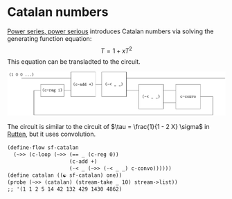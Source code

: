 # Catalan numbers

[Power series, power serious](https://www.cambridge.org/core/journals/journal-of-functional-programming/article/power-series-power-serious/19863F4EAACC33E1E01DE2A2114EC7DF) introduces Catalan numbers via solving the generating function equation:
$$
T = 1 + x T^2
$$
This equation can be transladted to the circuit.

![image-20231218090708479](figures/image-20231218090708479.png)

The circuit is similar to the circuit of $\tau = \frac{1}{1 - 2 X} \sigma$ in [Rutten](https://core.ac.uk/download/pdf/82555621.pdf), but it uses convolution.

```
(define-flow sf-catalan
  (~>> (c-loop (~>> (== _ (c-reg 0))
                    (c-add +)
                    (-< _ (~>> (-< _ _) c-convo))))))
(define catalan ((☯ sf-catalan) one))
(probe (~>> (catalan) (stream-take _ 10) stream->list))
;; '(1 1 2 5 14 42 132 429 1430 4862)
```



